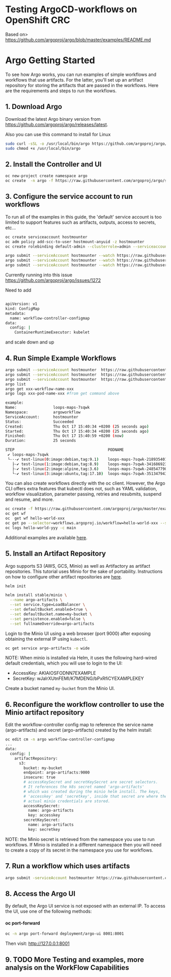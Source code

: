 

# Testing ArgoCD-workflows on OpenShift CRC

Based on> 
https://github.com/argoproj/argo/blob/master/examples/README.md


# Argo Getting Started

To see how Argo works, you can run examples of simple workflows and workflows that use artifacts.
For the latter, you'll set up an artifact repository for storing the artifacts that are passed in
the workflows. Here are the requirements and steps to run the workflows.


## 1. Download Argo

Download the latest Argo binary version from https://github.com/argoproj/argo/releases/latest.


Also you can use this command to install for Linux 

```bash
sudo curl -sSL -o /usr/local/bin/argo https://github.com/argoproj/argo/releases/download/v2.3.0/argo-linux-amd64
sudo chmod +x /usr/local/bin/argo
```

## 2. Install the Controller and UI

```bash
oc new-project create namespace argo
oc create  -n argo -f https://raw.githubusercontent.com/argoproj/argo/stable/manifests/install.yaml
```

## 3. Configure the service account to run workflows

To run all of the examples in this guide, the 'default' service account is too limited to support
features such as artifacts, outputs, access to secrets, etc... 


```bash
oc create serviceaccount hostmounter
oc adm policy add-scc-to-user hostmount-anyuid -z hostmounter
oc create rolebinding default-admin --clusterrole=admin --serviceaccount=argoworkflow:hostmounter

argo submit --serviceAccount hostmounter --watch https://raw.githubusercontent.com/argoproj/argo/master/examples/hello-world.yaml
argo submit --serviceAccount hostmounter --watch https://raw.githubusercontent.com/argoproj/argo/master/examples/coinflip.yaml
argo submit --serviceAccount hostmounter --watch https://raw.githubusercontent.com/argoproj/argo/master/examples/loops-maps.yaml

```
Currently running into this issue
https://github.com/argoproj/argo/issues/1272

Need to add 

```bash

apiVersion: v1
kind: ConfigMap
metadata:
  name: workflow-controller-configmap
data:
  config: |
    ContainerRuntimeExecutor: kubelet

```

and scale down and up



## 4. Run Simple Example Workflows

```bash
argo submit --serviceAccount hostmounter  https://raw.githubusercontent.com/argoproj/argo/master/examples/hello-world.yaml
argo submit --serviceAccount hostmounter  https://raw.githubusercontent.com/argoproj/argo/master/examples/coinflip.yaml
argo submit --serviceAccount hostmounter  https://raw.githubusercontent.com/argoproj/argo/master/examples/loops-maps.yaml
argo list
argo get xxx-workflow-name-xxx
argo logs xxx-pod-name-xxx #from get command above
```

```bash
example:
Name:                loops-maps-7sqwk
Namespace:           argoworkflow
ServiceAccount:      hostmounter
Status:              Succeeded
Created:             Thu Oct 17 15:40:34 +0200 (25 seconds ago)
Started:             Thu Oct 17 15:40:34 +0200 (25 seconds ago)
Finished:            Thu Oct 17 15:40:59 +0200 (now)
Duration:            25 seconds

STEP                                         PODNAME                      DURATION  MESSAGE
 ✔ loops-maps-7sqwk                                                                 
 └-·-✔ test-linux(0:image:debian,tag:9.1)    loops-maps-7sqwk-2189354012  16s       
   ├-✔ test-linux(1:image:debian,tag:8.9)    loops-maps-7sqwk-3416869238  17s       
   ├-✔ test-linux(2:image:alpine,tag:3.6)    loops-maps-7sqwk-2485477909  19s       
   └-✔ test-linux(3:image:ubuntu,tag:17.10)  loops-maps-7sqwk-3513479432  21s       
```





You can also create workflows directly with the oc client. However, the Argo CLI offers extra features
that kubectl does not, such as YAML validation, workflow visualization, parameter passing, retries
and resubmits, suspend and resume, and more.

```bash
oc create -f https://raw.githubusercontent.com/argoproj/argo/master/examples/hello-world.yaml
oc get wf
oc  get wf hello-world-xxx
oc get po --selector=workflows.argoproj.io/workflow=hello-world-xxx --show-all
oc logs hello-world-yyy -c main
```

Additional examples are available [here](https://github.com/argoproj/argo/blob/master/examples/README.md).

## 5. Install an Artifact Repository

Argo supports S3 (AWS, GCS, Minio) as well as Artifactory as artifact repositories. This tutorial
uses Minio for the sake of portability. Instructions on how to configure other artifact repositories
are [here](https://github.com/argoproj/argo/blob/master/ARTIFACT_REPO.md).


```bash
helm init

helm install stable/minio \
  --name argo-artifacts \
  --set service.type=LoadBalancer \
  --set defaultBucket.enabled=true \
  --set defaultBucket.name=my-bucket \
  --set persistence.enabled=false \
  --set fullnameOverride=argo-artifacts
```

Login to the Minio UI using a web browser (port 9000) after exposing obtaining the external IP using `kubectl`.

```bash
oc get service argo-artifacts -o wide
```

NOTE: When minio is installed via Helm, it uses the following hard-wired default credentials,
which you will use to login to the UI:
* AccessKey: AKIAIOSFODNN7EXAMPLE
* SecretKey: wJalrXUtnFEMI/K7MDENG/bPxRfiCYEXAMPLEKEY

Create a bucket named `my-bucket` from the Minio UI.

## 6. Reconfigure the workflow controller to use the Minio artifact repository

Edit the workflow-controller config map to reference the service name (argo-artifacts) and
secret (argo-artifacts) created by the helm install:

```bash
oc edit cm -n argo workflow-controller-configmap
...
data:
  config: |
    artifactRepository:
      s3:
        bucket: my-bucket
        endpoint: argo-artifacts:9000
        insecure: true
        # accessKeySecret and secretKeySecret are secret selectors.
        # It references the k8s secret named 'argo-artifacts'
        # which was created during the minio helm install. The keys,
        # 'accesskey' and 'secretkey', inside that secret are where the
        # actual minio credentials are stored.
        accessKeySecret:
          name: argo-artifacts
          key: accesskey
        secretKeySecret:
          name: argo-artifacts
          key: secretkey
```

NOTE: the Minio secret is retrieved from the namespace you use to run workflows. If Minio is
installed in a different namespace then you will need to create a copy of its secret in the
namespace you use for workflows.

## 7. Run a workflow which uses artifacts

```bash
argo submit -serviceAccount hostmounter https://raw.githubusercontent.com/argoproj/argo/master/examples/artifact-passing.yaml
```

## 8. Access the Argo UI

By default, the Argo UI service is not exposed with an external IP. To access the UI, use one of the
following methods:

#### oc port-forward

```bash
oc -n argo port-forward deployment/argo-ui 8001:8001
```
Then visit: http://127.0.0.1:8001


## 9. TODO More Testing and examples, more analysis on the WorkFlow Capabilities
